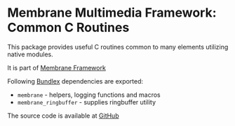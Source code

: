 # Membrane Multimedia Framework: Common C Routines

This package provides useful C routines common to many elements utilizing native modules.

It is part of [Membrane Framework](https://membraneframework.org/)

Following [Bundlex](https://hex.pm/packages/bundlex) dependencies are exported:
* `membrane` - helpers, logging functions and macros
* `membrane_ringbuffer` - supplies ringbuffer utility

The source code is available at [GitHub](https://github.com/membraneframework/membrane-common-c)
